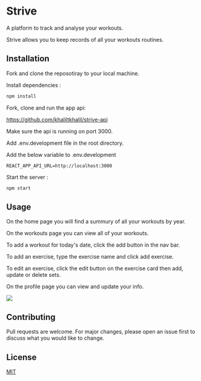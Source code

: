 # Strive

A platform to track and analyse your workouts.

Strive allows you to keep records of all your workouts routines.

## Installation

Fork and clone the reposotiray to your local machine.

Install dependencies :

```bash
npm install
```

Fork, clone and run the app api:

https://github.com/khaliltkhalil/strive-api

Make sure the api is running on port 3000.

Add .env.development file in the root directory.

Add the below variable to .env.development

```
REACT_APP_API_URL=http://localhost:3000
```

Start the server :

```bash
npm start
```

## Usage

On the home page you will find a summury of all your workouts by year.

On the workouts page you can view all of your workouts.

To add a workout for today's date, click the add button in the nav bar.

To add an exercise, type the exercise name and click add exercise.

To edit an exercise, click the edit button on the exercise card then add, update or delete sets.

On the profile page you can view and update your info.

![](https://github.com/khaliltkhalil/strive/blob/main/Strive-demo.gif)

## Contributing

Pull requests are welcome. For major changes, please open an issue first
to discuss what you would like to change.

## License

[MIT](https://choosealicense.com/licenses/mit/)
